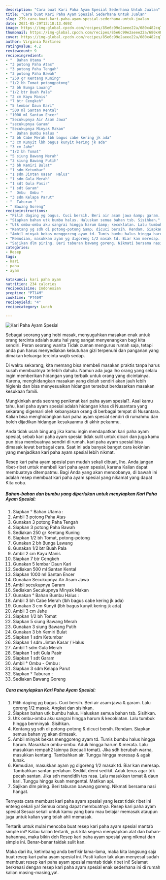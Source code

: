 ```yaml
---
description: "Cara buat Kari Paha Ayam Spesial Sederhana Untuk Jualan"
title: "Cara buat Kari Paha Ayam Spesial Sederhana Untuk Jualan"
slug: 279-cara-buat-kari-paha-ayam-spesial-sederhana-untuk-jualan
date: 2021-05-29T12:18:13.469Z
image: https://img-global.cpcdn.com/recipes/85e6c99e2aeee22a/680x482cq70/kari-paha-ayam-spesial-foto-resep-utama.jpg
thumbnail: https://img-global.cpcdn.com/recipes/85e6c99e2aeee22a/680x482cq70/kari-paha-ayam-spesial-foto-resep-utama.jpg
cover: https://img-global.cpcdn.com/recipes/85e6c99e2aeee22a/680x482cq70/kari-paha-ayam-spesial-foto-resep-utama.jpg
author: Virginia Martinez
ratingvalue: 4.2
reviewcount: 9
recipeingredient:
- "  Bahan Utama "
- "3 potong Paha Atas"
- "3 potong Paha Tengah"
- "3 potong Paha Bawah"
- "250 gr Kentang Kuning"
- "1/2 bh Tomat potongpotong"
- "2 bh Bunga Lawang"
- "1/2 btr Buah Pala"
- "2 cm Kayu Manis"
- "7 btr Cengkeh"
- "5 lembar Daun Kari"
- "500 ml Santan Kental"
- "1000 ml Santan Encer"
- "Secukupnya Air Asam Jawa"
- "secukupnya Garam"
- "Secukupnya Minyak Makan"
- "  Bahan Bumbu Halus "
- "3 bh Cabe Merah lbh bagus cabe kering jk ada"
- "3 cm Kunyit lbh bagus kunyit kering jk ada"
- "3 cm Jahe"
- "1/2 bh Tomat"
- "5 siung Bawang Merah"
- "3 siung Bawang Putih"
- "3 bh Kemiri Bulat"
- "1 sdm Ketumbar"
- "1 sdm Jintan Kasar  Halus"
- "1 sdm Gula Merah"
- "1 sdt Gula Pasir"
- "1 sdt Garam"
- "  Ombu  Ombu "
- "3 sdm Kelapa Parut"
- "  Taburan "
- " Bawang Goreng"
recipeinstructions:
- "Pilih daging yg bagus. Cuci bersih. Beri air asam jawa &amp; garam. Lalu goreng 1/2 masak. Angkat dan sisihkan."
- "Siapkan bahan utk bumbu halus. Haluskan semua bahan tsb. Sisihkan."
- "Utk ombu-ombu aku sangrai hingga harum &amp; kecoklatan. Lalu tumbuk hingga berminyak. Sisihkan."
- "Kentang yg sdh di potong-potong &amp; dicuci bersih. Rendam. Siapkan semua bahan yg akan dimasak."
- "Ambil minyak bekas menggoreng ayam td. Tumis bumbu halus hingga harum. Masukkan ombu-ombu. Aduk hingga harum &amp; merata. Lalu masukkan rempah2 lainnya (kecuali tomat). Jika sdh berubah warna, masukkan kentang. Tambahkan air. Tunggu hingga meresap &amp; agak lunak."
- "Kemudian, masukkan ayam yg digoreng 1/2 masak td. Biar kan meresap. Tambahkan santan perlahan. Sedikit demi sedikit. Aduk terus agar tdk pecah santan. Jika sdh mendidih tes rasa. Lalu masukkan tomat &amp; daun kari. Tunggu hingga kuah mengental. Matikan api."
- "Sajikan dlm piring. Beri taburan bawang goreng. Nikmati bersama nasi hangat."
categories:
- Resep
tags:
- kari
- paha
- ayam

katakunci: kari paha ayam 
nutrition: 234 calories
recipecuisine: Indonesian
preptime: "PT14M"
cooktime: "PT40M"
recipeyield: "4"
recipecategory: Lunch

---
```



![Kari Paha Ayam Spesial](https://img-global.cpcdn.com/recipes/85e6c99e2aeee22a/680x482cq70/kari-paha-ayam-spesial-foto-resep-utama.jpg)

Sebagai seorang yang hobi masak, menyuguhkan masakan enak untuk orang tercinta adalah suatu hal yang sangat menyenangkan bagi kita sendiri. Peran seorang  wanita Tidak cuman mengurus rumah saja, tetapi anda pun harus menyediakan kebutuhan gizi terpenuhi dan panganan yang dimakan keluarga tercinta wajib sedap.

Di waktu  sekarang, kita memang bisa membeli masakan praktis tanpa harus susah membuatnya terlebih dahulu. Namun ada juga lho orang yang selalu ingin memberikan hidangan yang terbaik untuk orang yang dicintainya. Karena, menghidangkan masakan yang diolah sendiri akan jauh lebih higienis dan bisa menyesuaikan hidangan tersebut berdasarkan masakan kesukaan famili. 



Mungkinkah anda seorang penikmat kari paha ayam spesial?. Asal kamu tahu, kari paha ayam spesial adalah hidangan khas di Nusantara yang sekarang digemari oleh kebanyakan orang di berbagai tempat di Nusantara. Kalian bisa menghidangkan kari paha ayam spesial sendiri di rumahmu dan boleh dijadikan hidangan kesukaanmu di akhir pekanmu.

Anda tidak usah bingung jika kamu ingin mendapatkan kari paha ayam spesial, sebab kari paha ayam spesial tidak sulit untuk dicari dan juga kamu pun bisa membuatnya sendiri di rumah. kari paha ayam spesial bisa dimasak lewat berbagai cara. Saat ini ada banyak banget cara kekinian yang menjadikan kari paha ayam spesial lebih nikmat.

Resep kari paha ayam spesial pun mudah sekali dibuat, lho. Anda jangan ribet-ribet untuk membeli kari paha ayam spesial, karena Kalian dapat membuatnya ditempatmu. Bagi Anda yang akan mencobanya, di bawah ini adalah resep membuat kari paha ayam spesial yang nikamat yang dapat Kita coba.

<!--inarticleads1-->

##### Bahan-bahan dan bumbu yang diperlukan untuk menyiapkan Kari Paha Ayam Spesial:

1. Siapkan  ° Bahan Utama :
1. Ambil 3 potong Paha Atas
1. Gunakan 3 potong Paha Tengah
1. Siapkan 3 potong Paha Bawah
1. Sediakan 250 gr Kentang Kuning
1. Siapkan 1/2 bh Tomat, potong-potong
1. Gunakan 2 bh Bunga Lawang
1. Gunakan 1/2 btr Buah Pala
1. Ambil 2 cm Kayu Manis
1. Siapkan 7 btr Cengkeh
1. Gunakan 5 lembar Daun Kari
1. Sediakan 500 ml Santan Kental
1. Siapkan 1000 ml Santan Encer
1. Gunakan Secukupnya Air Asam Jawa
1. Ambil secukupnya Garam
1. Sediakan Secukupnya Minyak Makan
1. Gunakan  ° Bahan Bumbu Halus :
1. Ambil 3 bh Cabe Merah (lbh bagus cabe kering jk ada)
1. Gunakan 3 cm Kunyit (lbh bagus kunyit kering jk ada)
1. Ambil 3 cm Jahe
1. Siapkan 1/2 bh Tomat
1. Siapkan 5 siung Bawang Merah
1. Gunakan 3 siung Bawang Putih
1. Gunakan 3 bh Kemiri Bulat
1. Siapkan 1 sdm Ketumbar
1. Siapkan 1 sdm Jintan Kasar / Halus
1. Ambil 1 sdm Gula Merah
1. Siapkan 1 sdt Gula Pasir
1. Siapkan 1 sdt Garam
1. Ambil  ° Ombu - Ombu :
1. Siapkan 3 sdm Kelapa Parut
1. Siapkan  ° Taburan :
1. Sediakan  Bawang Goreng




<!--inarticleads2-->

##### Cara menyiapkan Kari Paha Ayam Spesial:

1. Pilih daging yg bagus. Cuci bersih. Beri air asam jawa &amp; garam. Lalu goreng 1/2 masak. Angkat dan sisihkan.
1. Siapkan bahan utk bumbu halus. Haluskan semua bahan tsb. Sisihkan.
1. Utk ombu-ombu aku sangrai hingga harum &amp; kecoklatan. Lalu tumbuk hingga berminyak. Sisihkan.
1. Kentang yg sdh di potong-potong &amp; dicuci bersih. Rendam. Siapkan semua bahan yg akan dimasak.
1. Ambil minyak bekas menggoreng ayam td. Tumis bumbu halus hingga harum. Masukkan ombu-ombu. Aduk hingga harum &amp; merata. Lalu masukkan rempah2 lainnya (kecuali tomat). Jika sdh berubah warna, masukkan kentang. Tambahkan air. Tunggu hingga meresap &amp; agak lunak.
1. Kemudian, masukkan ayam yg digoreng 1/2 masak td. Biar kan meresap. Tambahkan santan perlahan. Sedikit demi sedikit. Aduk terus agar tdk pecah santan. Jika sdh mendidih tes rasa. Lalu masukkan tomat &amp; daun kari. Tunggu hingga kuah mengental. Matikan api.
1. Sajikan dlm piring. Beri taburan bawang goreng. Nikmati bersama nasi hangat.




Ternyata cara membuat kari paha ayam spesial yang lezat tidak ribet ini enteng sekali ya! Semua orang dapat membuatnya. Resep kari paha ayam spesial Sesuai sekali untuk kamu yang baru mau belajar memasak ataupun juga untuk kalian yang telah ahli memasak.

Tertarik untuk mulai mencoba buat resep kari paha ayam spesial mantab simple ini? Kalau kalian tertarik, yuk kita segera menyiapkan alat dan bahan-bahannya, maka bikin deh Resep kari paha ayam spesial yang nikmat dan simple ini. Benar-benar taidak sulit kan. 

Maka dari itu, ketimbang anda berfikir lama-lama, maka kita langsung saja buat resep kari paha ayam spesial ini. Pasti kalian tak akan menyesal sudah membuat resep kari paha ayam spesial mantab tidak ribet ini! Selamat berkreasi dengan resep kari paha ayam spesial enak sederhana ini di rumah kalian masing-masing,ya!.

